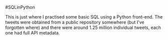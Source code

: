 #SQLinPython

This is just where I practised some basic SQL using a Python front-end.
The tweets were obtained from a public repository somewhere (but I've
forgotten where) and there were around 1.25 million individual tweets, each
one had full API metadata.
